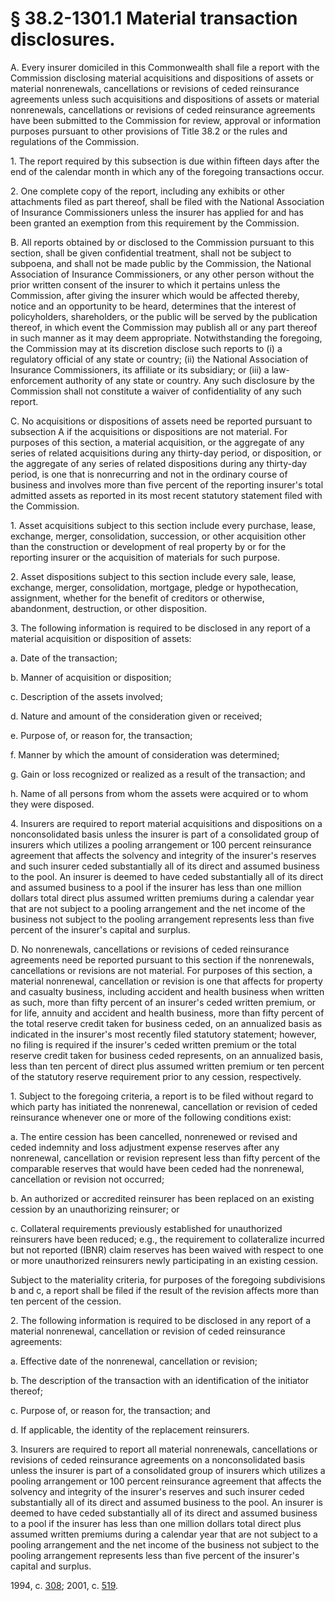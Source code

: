 # § 38.2-1301.1 Material transaction disclosures.

<p>A. Every insurer domiciled in this Commonwealth shall file a report with the Commission disclosing material acquisitions and dispositions of assets or material nonrenewals, cancellations or revisions of ceded reinsurance agreements unless such acquisitions and dispositions of assets or material nonrenewals, cancellations or revisions of ceded reinsurance agreements have been submitted to the Commission for review, approval or information purposes pursuant to other provisions of Title 38.2 or the rules and regulations of the Commission.</p><p>1. The report required by this subsection is due within fifteen days after the end of the calendar month in which any of the foregoing transactions occur.</p><p>2. One complete copy of the report, including any exhibits or other attachments filed as part thereof, shall be filed with the National Association of Insurance Commissioners unless the insurer has applied for and has been granted an exemption from this requirement by the Commission.</p><p>B. All reports obtained by or disclosed to the Commission pursuant to this section, shall be given confidential treatment, shall not be subject to subpoena, and shall not be made public by the Commission, the National Association of Insurance Commissioners, or any other person without the prior written consent of the insurer to which it pertains unless the Commission, after giving the insurer which would be affected thereby, notice and an opportunity to be heard, determines that the interest of policyholders, shareholders, or the public will be served by the publication thereof, in which event the Commission may publish all or any part thereof in such manner as it may deem appropriate. Notwithstanding the foregoing, the Commission may at its discretion disclose such reports to (i) a regulatory official of any state or country; (ii) the National Association of Insurance Commissioners, its affiliate or its subsidiary; or (iii) a law-enforcement authority of any state or country. Any such disclosure by the Commission shall not constitute a waiver of confidentiality of any such report.</p><p>C. No acquisitions or dispositions of assets need be reported pursuant to subsection A if the acquisitions or dispositions are not material. For purposes of this section, a material acquisition, or the aggregate of any series of related acquisitions during any thirty-day period, or disposition, or the aggregate of any series of related dispositions during any thirty-day period, is one that is nonrecurring and not in the ordinary course of business and involves more than five percent of the reporting insurer's total admitted assets as reported in its most recent statutory statement filed with the Commission.</p><p>1. Asset acquisitions subject to this section include every purchase, lease, exchange, merger, consolidation, succession, or other acquisition other than the construction or development of real property by or for the reporting insurer or the acquisition of materials for such purpose.</p><p>2. Asset dispositions subject to this section include every sale, lease, exchange, merger, consolidation, mortgage, pledge or hypothecation, assignment, whether for the benefit of creditors or otherwise, abandonment, destruction, or other disposition.</p><p>3. The following information is required to be disclosed in any report of a material acquisition or disposition of assets:</p><p>a. Date of the transaction;</p><p>b. Manner of acquisition or disposition;</p><p>c. Description of the assets involved;</p><p>d. Nature and amount of the consideration given or received;</p><p>e. Purpose of, or reason for, the transaction;</p><p>f. Manner by which the amount of consideration was determined;</p><p>g. Gain or loss recognized or realized as a result of the transaction; and</p><p>h. Name of all persons from whom the assets were acquired or to whom they were disposed.</p><p>4. Insurers are required to report material acquisitions and dispositions on a nonconsolidated basis unless the insurer is part of a consolidated group of insurers which utilizes a pooling arrangement or 100 percent reinsurance agreement that affects the solvency and integrity of the insurer's reserves and such insurer ceded substantially all of its direct and assumed business to the pool. An insurer is deemed to have ceded substantially all of its direct and assumed business to a pool if the insurer has less than one million dollars total direct plus assumed written premiums during a calendar year that are not subject to a pooling arrangement and the net income of the business not subject to the pooling arrangement represents less than five percent of the insurer's capital and surplus.</p><p>D. No nonrenewals, cancellations or revisions of ceded reinsurance agreements need be reported pursuant to this section if the nonrenewals, cancellations or revisions are not material. For purposes of this section, a material nonrenewal, cancellation or revision is one that affects for property and casualty business, including accident and health business when written as such, more than fifty percent of an insurer's ceded written premium, or for life, annuity and accident and health business, more than fifty percent of the total reserve credit taken for business ceded, on an annualized basis as indicated in the insurer's most recently filed statutory statement; however, no filing is required if the insurer's ceded written premium or the total reserve credit taken for business ceded represents, on an annualized basis, less than ten percent of direct plus assumed written premium or ten percent of the statutory reserve requirement prior to any cession, respectively.</p><p>1. Subject to the foregoing criteria, a report is to be filed without regard to which party has initiated the nonrenewal, cancellation or revision of ceded reinsurance whenever one or more of the following conditions exist:</p><p>a. The entire cession has been cancelled, nonrenewed or revised and ceded indemnity and loss adjustment expense reserves after any nonrenewal, cancellation or revision represent less than fifty percent of the comparable reserves that would have been ceded had the nonrenewal, cancellation or revision not occurred;</p><p>b. An authorized or accredited reinsurer has been replaced on an existing cession by an unauthorizing reinsurer; or</p><p>c. Collateral requirements previously established for unauthorized reinsurers have been reduced; e.g., the requirement to collateralize incurred but not reported (IBNR) claim reserves has been waived with respect to one or more unauthorized reinsurers newly participating in an existing cession.</p><p>Subject to the materiality criteria, for purposes of the foregoing subdivisions b and c, a report shall be filed if the result of the revision affects more than ten percent of the cession.</p><p>2. The following information is required to be disclosed in any report of a material nonrenewal, cancellation or revision of ceded reinsurance agreements:</p><p>a. Effective date of the nonrenewal, cancellation or revision;</p><p>b. The description of the transaction with an identification of the initiator thereof;</p><p>c. Purpose of, or reason for, the transaction; and</p><p>d. If applicable, the identity of the replacement reinsurers.</p><p>3. Insurers are required to report all material nonrenewals, cancellations or revisions of ceded reinsurance agreements on a nonconsolidated basis unless the insurer is part of a consolidated group of insurers which utilizes a pooling arrangement or 100 percent reinsurance agreement that affects the solvency and integrity of the insurer's reserves and such insurer ceded substantially all of its direct and assumed business to the pool. An insurer is deemed to have ceded substantially all of its direct and assumed business to a pool if the insurer has less than one million dollars total direct plus assumed written premiums during a calendar year that are not subject to a pooling arrangement and the net income of the business not subject to the pooling arrangement represents less than five percent of the insurer's capital and surplus.</p><p>1994, c. <a href='http://lis.virginia.gov/cgi-bin/legp604.exe?941+ful+CHAP0308'>308</a>; 2001, c. <a href='http://lis.virginia.gov/cgi-bin/legp604.exe?011+ful+CHAP0519'>519</a>.</p>